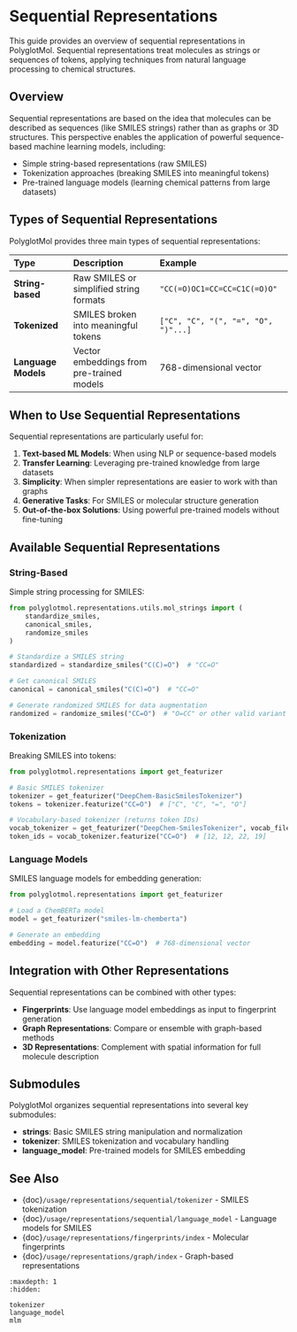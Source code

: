 # Sequential Representations

This guide provides an overview of sequential representations in PolyglotMol. Sequential representations treat molecules as strings or sequences of tokens, applying techniques from natural language processing to chemical structures.

## Overview

Sequential representations are based on the idea that molecules can be described as sequences (like SMILES strings) rather than as graphs or 3D structures. This perspective enables the application of powerful sequence-based machine learning models, including:

- Simple string-based representations (raw SMILES)
- Tokenization approaches (breaking SMILES into meaningful tokens)
- Pre-trained language models (learning chemical patterns from large datasets)

## Types of Sequential Representations

PolyglotMol provides three main types of sequential representations:

| Type | Description | Example |
|:-----|:------------|:--------|
| **String-based** | Raw SMILES or simplified string formats | `"CC(=O)OC1=CC=CC=C1C(=O)O"` |
| **Tokenized** | SMILES broken into meaningful tokens | `["C", "C", "(", "=", "O", ")"...]` |
| **Language Models** | Vector embeddings from pre-trained models | 768-dimensional vector |

## When to Use Sequential Representations

Sequential representations are particularly useful for:

1. **Text-based ML Models**: When using NLP or sequence-based models
2. **Transfer Learning**: Leveraging pre-trained knowledge from large datasets
3. **Simplicity**: When simpler representations are easier to work with than graphs
4. **Generative Tasks**: For SMILES or molecular structure generation
5. **Out-of-the-box Solutions**: Using powerful pre-trained models without fine-tuning

## Available Sequential Representations

### String-Based

Simple string processing for SMILES:

```python
from polyglotmol.representations.utils.mol_strings import (
    standardize_smiles,
    canonical_smiles,
    randomize_smiles
)

# Standardize a SMILES string
standardized = standardize_smiles("C(C)=O")  # "CC=O"

# Get canonical SMILES
canonical = canonical_smiles("C(C)=O")  # "CC=O"

# Generate randomized SMILES for data augmentation
randomized = randomize_smiles("CC=O")  # "O=CC" or other valid variant
```

### Tokenization

Breaking SMILES into tokens:

```python
from polyglotmol.representations import get_featurizer

# Basic SMILES tokenizer
tokenizer = get_featurizer("DeepChem-BasicSmilesTokenizer")
tokens = tokenizer.featurize("CC=O")  # ["C", "C", "=", "O"]

# Vocabulary-based tokenizer (returns token IDs)
vocab_tokenizer = get_featurizer("DeepChem-SmilesTokenizer", vocab_file="path/to/vocab.txt")
token_ids = vocab_tokenizer.featurize("CC=O")  # [12, 12, 22, 19]
```

### Language Models

SMILES language models for embedding generation:

```python
from polyglotmol.representations import get_featurizer

# Load a ChemBERTa model
model = get_featurizer("smiles-lm-chemberta")

# Generate an embedding
embedding = model.featurize("CC=O")  # 768-dimensional vector
```

## Integration with Other Representations

Sequential representations can be combined with other types:

- **Fingerprints**: Use language model embeddings as input to fingerprint generation
- **Graph Representations**: Compare or ensemble with graph-based methods
- **3D Representations**: Complement with spatial information for full molecule description

## Submodules

PolyglotMol organizes sequential representations into several key submodules:

- **strings**: Basic SMILES string manipulation and normalization
- **tokenizer**: SMILES tokenization and vocabulary handling
- **language_model**: Pre-trained models for SMILES embedding

## See Also

- {doc}`/usage/representations/sequential/tokenizer` - SMILES tokenization
- {doc}`/usage/representations/sequential/language_model` - Language models for SMILES
- {doc}`/usage/representations/fingerprints/index` - Molecular fingerprints
- {doc}`/usage/representations/graph/index` - Graph-based representations

```{toctree}
:maxdepth: 1
:hidden:

tokenizer
language_model
mlm
```